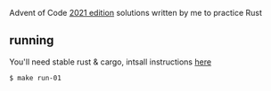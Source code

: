 Advent of Code [2021 edition](https://adventofcode.com/2021) solutions written by me to practice Rust

## running

You'll need stable rust & cargo, intsall instructions [here](https://www.rust-lang.org/tools/install)

```shell
$ make run-01
```
